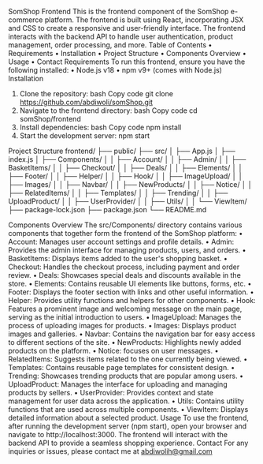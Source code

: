 SomShop Frontend
This is the frontend component of the SomShop e-commerce platform. The frontend is built using React, incorporating JSX and CSS to create a responsive and user-friendly interface. The frontend interacts with the backend API to handle user authentication, product management, order processing, and more.
Table of Contents
•	Requirements
•	Installation
•	Project Structure
•	Components Overview
•	Usage
•	Contact
Requirements
To run this frontend, ensure you have the following installed:
•	Node.js v18
•	npm v9+ (comes with Node.js)
Installation
1.	Clone the repository:
bash
Copy code
git clone https://github.com/abdiwoli/somShop.git
2.	Navigate to the frontend directory:
bash
Copy code
cd somShop/frontend
3.	Install dependencies:
bash
Copy code
npm install
4.	Start the development server:
npm start


Project Structure
frontend/
├── public/
├── src/
│   ├── App.js
│   ├── index.js
│   ├── Components/
│   │   ├── Account/
│   │   ├── Admin/
│   │   ├── BasketItems/
│   │   ├── Checkout/
│   │   ├── Deals/
│   │   ├── Elements/
│   │   ├── Footer/
│   │   ├── Helper/
│   │   ├── Hook/
│   │   ├── ImageUpload/
│   │   ├── Images/
│   │   ├── Navbar/
│   │   ├── NewProducts/
│   │   ├── Notice/
│   │   ├── RelatedItems/
│   │   ├── Templates/
│   │   ├── Trending/
│   │   ├── UploadProduct/
│   │   ├── UserProvider/
│   │   ├── Utils/
│   │   └── ViewItem/
├── package-lock.json
├── package.json
└── README.md

Components Overview
The src/Components/ directory contains various components that together form the frontend of the SomShop platform:
•	Account: Manages user account settings and profile details.
•	Admin: Provides the admin interface for managing products, users, and orders.
•	BasketItems: Displays items added to the user's shopping basket.
•	Checkout: Handles the checkout process, including payment and order review.
•	Deals: Showcases special deals and discounts available in the store.
•	Elements: Contains reusable UI elements like buttons, forms, etc.
•	Footer: Displays the footer section with links and other useful information.
•	Helper: Provides utility functions and helpers for other components.
•	Hook: Features a prominent image and welcoming message on the main page, serving as the initial introduction to users.
•	ImageUpload: Manages the process of uploading images for products.
•	Images: Displays product images and galleries.
•	Navbar: Contains the navigation bar for easy access to different sections of the site.
•	NewProducts: Highlights newly added products on the platform.
•	Notice: focuses on user messages.
•	RelatedItems: Suggests items related to the one currently being viewed.
•	Templates: Contains reusable page templates for consistent design.
•	Trending: Showcases trending products that are popular among users.
•	UploadProduct: Manages the interface for uploading and managing products by sellers.
•	UserProvider: Provides context and state management for user data across the application.
•	Utils: Contains utility functions that are used across multiple components.
•	ViewItem: Displays detailed information about a selected product.
Usage
To use the frontend, after running the development server (npm start), open your browser and navigate to http://localhost:3000. The frontend will interact with the backend API to provide a seamless shopping experience.
Contact
For any inquiries or issues, please contact me at abdiwolih@gmail.com

